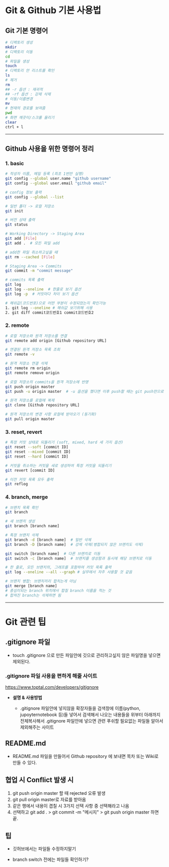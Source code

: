 # Git & Github 기본 사용법

## Git 기본 명령어

  ```bash
  # 디렉토리 생성
  mkdir
  # 디렉토리 이동
  cd
  # 파일을 생성
  touch
  # 디렉토리 안 리스트를 확인
  ls
  # 제거
  rm
  ## -r 옵션 : 재귀적 
  ## -rf 옵션 : 강제 삭제
  # 이동/이름변경
  mv
  # 현재의 경로를 보여줌
  pwd
  # 화면 깨끗이/스크롤 올리기
  clear
  ctrl + l 
  ```
---

## Github 사용을 위한 명령어 정리

### 1. basic

```bash
# 작성자 이름, 메일 등록 (최초 1번만 실행)
git config --global user.name "github username"
git config --global user.email "github email"

# config 정보 출력
git config --global --list

# 일반 폴더 -> 로컬 저장소
git init

# 버전 상태 출력
git status

# Working Directory -> Staging Area
git add [File]
git add .  # 모든 파일 add

# add한 파일 취소하고싶을 때
git rm --cached [File]

# Staging Area -> Commits
git commit -m "commit message"

# commits 목록 출력
git log
git log --oneline  # 한줄로 보기 옵션
git log -p  # 커밋마다 차이 보기 옵션

# 해쉬값(코드번호)으로 어떤 부분이 수정되었는지 확인가능
1. git log --oneline # 해쉬값 보기위해 사용
2. git diff commit코드번호1 commit코드번호2
```

### 2. remote

```bash
# 로컬 저장소와 원격 저장소를 연결
git remote add origin [Github repository URL]

# 연결된 원격 저장소 목록 조회
git remote -v

# 원격 저장소 연결 삭제
git remote rm origin
git remote remove origin

# 로컬 저장소의 commits을 원격 저장소에 반영
git push origin master
git push -u origin master  # -u 옵션을 했다면 이후 push할 때는 git push만으로도 가능

# 원격 저장소를 로컬에 복제
git clone [Github repository URL]

# 원격 저장소의 변경 사항 로컬에 받아오기 (동기화)
git pull origin master
```

### 3. reset, revert

```bash
# 특정 커밋 상태로 되돌리기 (soft, mixed, hard 세 가지 옵션)
git reset --soft [commit ID]
git reset --mixed [commit ID]
git reset --hard [commit ID]

# 커밋을 취소하는 커밋을 새로 생성하여 특정 커밋을 되돌리기
git revert [commit ID]

# 이전 커밋 목록 모두 출력
git reflog
```

### 4. branch, merge

```bash
# 브랜치 목록 확인
git branch

# 새 브랜치 생성
git branch [branch name]

# 특정 브랜치 삭제
git branch -d [branch name]  # 일반 삭제
git branch -D [branch name]  # 강제 삭제(병합되지 않은 브랜치도 삭제)

git switch [branch name]  # 다른 브랜치로 이동
git switch -c [branch name]  # 브랜치를 생성함과 동시에 해당 브랜치로 이동

# 한 줄로, 모든 브랜치의, 그래프를 포함하여 커밋 목록 출력
git log --oneline --all --graph # 실무에서 자주 사용할 것 같음

# 브랜치 병합: 브랜치끼리 합치는게 아님
git merge [branch name] 
# 중심이되는 branch 위치에서 합칠 branch 이름을 적는 것
# 합쳐진 branch는 삭제하면 됨

```

---



# Git 관련 팁

## .gitignore 파일

- touch .gitignore 으로 만든 파일안에 깃으로 관리하고싶지 않은 파일명을 넣으면 제외된다.

### .gitignore 파일 사용을 편하게 해줄 사이트

https://www.toptal.com/developers/gitignore

- **설명 & 사용방법**

  -  .gitignore 파일안에 넣지않을 확장자들을 검색창에 이름(python, jupoyternotebook  등)들 넣어서 검색해서 나오는 내용들을 위부터 아래까지 전체복사해서 .gitignore 파일안에 넣으면 관련 푸쉬할 필요없는 파일들 알아서 제외해주는 사이트



## README.md 

- README.md 파일을 만들어서 Github repository 에 보내면 목차 또는 Wiki로 만들 수 있다.



## 협업 시 Conflict 발생 시

1.  git push origin master 할 때 rejected 오류 발생
2.  git pull origin master로 자료를 받아옴
3. 같은 행에서 내용이 겹칠 시 3가지 선택 사항 중 선택해라고 나옴
4. 선택하고 git add . > git commit -m "메시지" > git push origin master 하면 끝.



## 팁

- 깃허브에서는 파일들 수정하지말기

- branch switch 전에는 파일들 확인하기?

